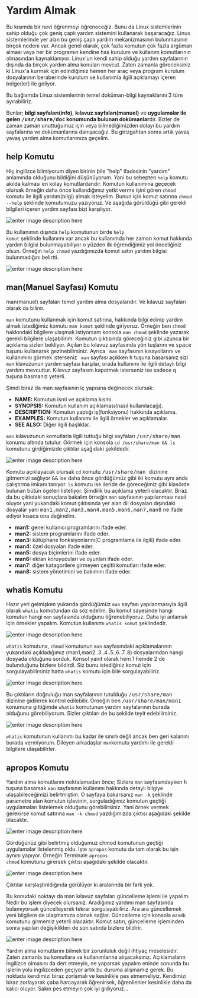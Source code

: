 

Yardım Almak
===========


Bu kısımda bir nevi öğrenmeyi öğreneceğiz. Bunu da Linux sistemlerinin sahip olduğu çok geniş çaplı yardım sistemini kullanarak başaracağız. Linux sistemlerinde yer alan bu geniş çaplı yardım mekanizmasının bulunmasının birçok nedeni var. Ancak genel olarak, çok fazla komutun çok fazla argüman alması veya her bir programın kendine has kurulum ve kullanım komutlarının olmasından kaynaklanıyor. Linux'un kendi sahip olduğu yardım sayfalarının dışında da birçok yardım alma konuları mevcut. Zaten zamanla göreceksiniz ki Linux'a kurmak için edindiğimiz hemen her araç veya program kurulum dosyalarının beraberinde kurulum ve kullanımla ilgili açıklamayı içeren belge(ler) ile geliyor.

Bu bağlamda Linux sistemlerinin temel doküman-bilgi kaynaklarını 3 türe ayırabiliriz.

Bunlar; **bilgi sayfaları(info)**, **kılavuz sayfaları(manuel)** ve **uygulamalar ile gelen <kbd>/usr/share/doc</kbd> konumunda bulunan dokümanlar**dır. Bizler de zaman zaman unuttuğumuz için veya bilmediğimizden dolayı bu yardım sayfalarına ve dokümanlarına danışacağız. Bu girizgahtan sonra artık yavaş yavaş yardım alma komutlarımıza geçelim.

help Komutu
------------------
Hiç ingilizce bilmiyorum diyen birinin bile "help" ifadesinin "yardım" anlamında olduğunu bildiğini düşünüyorum. Yani bu sebepten <code>help</code> komutu akılda kalması en kolay komutlardandır. Komutun kullanımına geçecek olursak örneğin daha önce kullandığımız yetki verme işini gören <code>chmod</code> komutu ile ilgili yardım(bilgi) almak isteyelim. Bunun için komut satırına <code>chmod --help</code> şeklinde komutumuzu yazıyoruz. Ve aşağıda görüldüğü gibi gerekli bilgileri içeren yardım sayfası bizi karşılıyor.

![enter image description here](https://i.hizliresim.com/Vrp96Z.png)

Bu kullanımın dışında <code>help</code> komutunun birde <code>help komut</code> şeklinde kullanımı var ancak bu kullanımda her zaman komut hakkında yardım bilgisi bulunmayabiliyor o yüzden ilk öğrendiğimiz yol önceliğiniz olsun. Örneğin <code>help chmod</code> yazdığımızda komut satırı yardım bilgisi bulunmadığını belirtti.

![enter image description here](https://i.hizliresim.com/nOPQmV.png)

man(Manuel Sayfası) Komutu
-----------------------------------------
man(manuel) sayfaları temel yardım alma dosyalarıdır. Ve kılavuz sayfaları olarak da bilinir.

<code>man</code> komutunu kullanmak için komut satırına, hakkında bilgi edinip yardım almak istediğimiz komutu <code>man komut</code> şeklinde  giriyoruz. Örneğin ben <code>chmod</code> hakkındaki bilgilere ulaşmak istiyorsam konsola <code>man chmod</code> şeklinde yazarak gerekli bilgilere ulaşabilirim. Komutun çıktısında göreceğiniz gibi uzunca bir açıklama sizleri bekliyor. Açılan bu kılavuz sayfasında yön tuşlarını ve <kbd>space</kbd> tuşunu kullanarak gezinebilirsiniz. Ayrıca <code> man</code> sayfasının kısayollarını ve kullanımını görmek isterseniz <code> man</code>  sayfası açıkken <kbd>h</kbd> tuşuna basarsanız sizi <code> man</code> klavuzunun yardım sayfası karşılar, orada kullanımı ile ilgili detaylı bilgi yardımı mevcuttur. Kılavuz sayfasını kapatmak isterseniz ise sadece <kbd>q</kbd>  tuşuna basmanız yeterli.

Şimdi biraz da man sayfasının iç yapısına değinecek olursak:

- **NAME:** Komutun ismi ve açıklama kısmı.
- **SYNOPSIS:** Komutun kullanım açıklaması(nasıl kullanılacağı).
- **DESCRIPTION:** Komutun yaptığı iş(fonksiyonu) hakkında açıklama.
- **EXAMPLES:** Komutun kullanımı ile ilgili örnekler ve açıklamalar.
- **SEE ALSO:** Diğer ilgili başlıklar.

<code>man</code> kılavuzunun komutlarla ilgili tuttuğu bilgi sayfaları <kbd>/usr/share/man</kbd> konumu altında tutulur. Görmek için konsola <code>cd /usr/share/man && ls</code> komutunu girdiğimizde çıktılar aşağıdaki şekildedir.

![enter image description here](https://i.hizliresim.com/kOr90r.png)

Komutu açıklayacak olursak <code>cd</code> komutu <kbd> /usr/share/man </kbd> dizinine gitmemizi sağlıyor <kbd>&&</kbd> ise daha önce gördüğümüz gibi iki komutu aynı anda çalıştırma imkanı tanıyor. <code>ls</code> komutu ise ileride de göreceğimiz gibi klasörde bulunan bütün ögeleri listeliyor. Şimdilik bu açıklama yeterli olacaktır. Biraz da bu çıktıdaki sonuçlara bakalım örneğin <code>man</code> sayfasının yapılanması nasıl oluyor yani yukarıdaki komut çıktısında yer alan dil dosyaları dışındaki dosyalar yani <kbd>man1,man2,man3,man4,man5,man6,man7,man8</kbd> ne ifade ediyor kısaca ona değinelim.

- **man1:** genel kullanıcı programlarını ifade eder.
- **man2:** sistem programlarını ifade eder.
- **man3:** kütüphane fonksiyonlarını(C programlama ile ilgili) ifade eder.
- **man4:** özel dosyaları ifade eder.
- **man5:** dosya biçimlerini ifade eder.
- **man6:** ekran koruyucuları ve oyunları ifade eder.
- **man7:** diğer katagorilere girmeyen çeşitli komutları ifade eder.
- **man8:**  sistem yönetimini ve bakımını ifade eder.

whatis Komutu
---------------------
Hazır yeri gelmişken yukarıda gördüğümüz <code>man</code> sayfası yapılanmasıyla ilgili olarak <code>whatis</code> komutundan da söz edelim. Bu komut sayesinde hangi komutun hangi <code>man</code> sayfasında olduğunu öğrenebiliyoruz. Daha iyi anlamak için örnekler yapalım. Komutun kullanımı <code>whatis komut</code> şeklindedir.

![enter image description here](https://i.hizliresim.com/JQLZyY.png)

<code>whatis</code> komutuna, <code>chmod</code> komutunun <code>man</code> sayfasındaki açıklamalarının yukarıdaki açıkladığımız (man1,man2..3..4..5..6..7..8) dosyalarından hangi dosyada olduğunu sorduk. Konsol yanıt olarak hem 1 hemde 2 de bulunduğunu bizlere bildirdi. Siz bunu istediğiniz komut için sorgulayabilirsiniz hatta <code>whatis</code> komutu için bile sorgulayabiliriz.

![enter image description here](https://i.hizliresim.com/YgPQAZ.png)

Bu çıktıların doğruluğu man sayfalarının tutulduğu <kbd>/usr/share/man </kbd>dizinine gidilerek kontrol edilebilir. Örneğin ben <kbd>/usr/share/man/man1</kbd> konumuna gittiğimde <code>whatis</code> komutunun yardım sayfalarının burada olduğunu görebiliyorum. Sizler çıktıları de bu şekilde teyit edebilirsiniz.

![enter image description here](https://i.hizliresim.com/vj47n6.png)

<code>whatis</code> komutunun kullanımı bu kadar ile sınırlı değil ancak ben geri kalanını burada vermiyorum. Dileyen arkadaşlar <code>man</code>komutu yardımı ile gerekli bilgilere ulaşabilirler.

apropos Komutu
-----------------------

Yardım alma komutlarını noktalamadan önce; Sizlere <code>man</code> sayfasındayken <kbd>h</kbd> tuşuna basarsak <code>man</code> sayfasının kullanımı hakkında detaylı bilgiye ulaşabileceğimizi belirtmiştim. O sayfaya bakarsanız <code>man -k</code> şeklinde parametre alan komutun işlevinin, sorguladığımız komutun geçtiği uygulamaları listelemek olduğunu görebilirsiniz. Yani örnek vermek gerekirse komut satırına <code>man -k chmod</code> yazdığımızda çıktısı aşağıdaki şekilde olacaktır.

![enter image description here](https://i.hizliresim.com/p6450a.png)

Gördüğünüz gibi belirtmiş olduğumuz chmod komutunun geçtiği uygulamalar listelenmiş oldu. İşte <code>apropos</code> komutu da tam olarak bu işin aynını yapıyor. Örneğin Terminale <code>apropos chmod</code> komutunu girersek çıktısı aşağıdaki şekilde olacaktır.

![enter image description here](https://i.hizliresim.com/G9nZ0Z.png)

Çıktılar karşlaştırıldığında görülüyor ki aralarında bir fark yok.

Bu konudaki noktayı da man kılavuz sayfaları güncelleme işlemi ile yapalım. Nedir bu işlem diyecek olursanız. Aradığımız yardımı man sayfasında bulamıyorsak güncelleyerek tekrar sorgulayabiliriz. Ara ara güncellemek yeni bilgilere de ulaşmamıza olanak sağlar. Güncelleme için konsola <code>mandb</code> komutunu girmemiz yeterli olacaktır. Komut satırı, güncelleme işleminden sonra yapılan değişiklikleri de son satırda bizlere bildirir.

![enter image description here](https://i.hizliresim.com/6JnGq7.png)

Yardım alma komutlarını bilmek bir zorunluluk değil ihtiyaç meselesidir. Zaten zamanla bu komutlara ve kullanımlarına alışacaksınız. Açıklamaların İngilizce olmasını da dert etmeyin, ne yaparsak yapalım eninde sonunda bu işlerin yolu ingilizceden geçiyor artık bu duruma alışmamız gerek. Bu noktada kendimizi biraz zorlamalı ve kesinlikle pes etmemeliyiz. Kendimizi biraz zorlayarak çaba harcayarak öğrenirsek, öğrenilenler kesinlikle daha da kalıcı oluyor. Sakın pes etmeyin çok iyi gidiyoruz...

